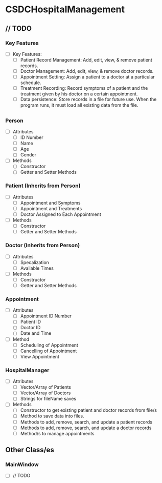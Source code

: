 # CSDCHospitalManagement

## // TODO
### Key Features

- [ ] Key Features:
    - [ ] Patient Record Management: Add, edit, view, & remove patient records.
    - [ ] Doctor Management: Add, edit, view, & remove doctor records.
    - [ ] Appointment Setting: Assign a patient to a doctor at a particular schedule.
    - [ ] Treatment Recording: Record symptoms of a patient and the treatment given by his doctor on a certain appointment.
    - [ ] Data persistence: Store records in a file for future use. When the program runs, it must load all existing data from the file.

##

### Person
- [ ] Attributes
    - [ ] ID Number
    - [ ] Name
    - [ ] Age
    - [ ] Gender
- [ ] Methods
    - [ ] Constructor
    - [ ] Getter and Setter Methods

### Patient (Inherits from Person)
- [ ] Attributes
    - [ ] Appointment and Symptoms
    - [ ] Appointment and Treatments
    - [ ] Doctor Assigned to Each Appointment
- [ ] Methods
    - [ ] Constructor
    - [ ] Getter and Setter Methods

### Doctor (Inherits from Person)
- [ ] Attributes
    - [ ] Specalization
    - [ ] Available Times
- [ ] Methods
    - [ ] Constructor
    - [ ] Getter and Setter Methods

### Appointment
- [ ] Attributes
    - [ ] Appointment ID Number
    - [ ] Patient ID
    - [ ] Doctor ID
    - [ ] Date and Time
- [ ] Method
    - [ ] Scheduling of Appointment
    - [ ] Cancelling of Appointment
    - [ ] View Appointment

### HospitalManager
- [ ] Attributes
    - [ ] Vector/Array of Patients
    - [ ] Vector/Array of Doctors
    - [ ] Strings for fileName saves
- [ ] Methods
    - [ ] Constructor to get existing patient and doctor records from file/s
    - [ ] Method to save data into files.
    - [ ] Methods to add, remove, search, and update a patient records
    - [ ] Methods to add, remove, search, and update a doctor records
    - [ ] Method/s to manage appointments

## Other Class/es
### MainWindow
- [ ] // TODO
